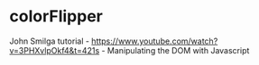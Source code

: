 # colorFlipper
 John Smilga tutorial - https://www.youtube.com/watch?v=3PHXvlpOkf4&t=421s -
Manipulating the DOM with Javascript 
